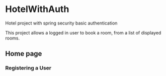 # HotelWithAuth
Hotel project with spring security basic authentication

This project allows a logged in user to book a room, from a list of displayed rooms.

## Home page





### Registering a User
